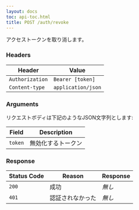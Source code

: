 ```yaml
---
layout: docs
toc: api-toc.html
title: POST /auth/revoke
---
```


アクセストークンを取り消します。

### Headers

Header                     | Value
---------------------------|----------
`Authorization`            | `Bearer [token]`
`Content-type`             | `application/json`

### Arguments

リクエストボディは下記のようなJSON文字列とします:

Field   | Description
--------|------------------------
`token` | 無効化するトークン

### Response

Status Code | Reason         | Response
------------|----------------|--------------
`200`       | 成功             | _無し_
`401`       | 認証されなかった | _無し_
